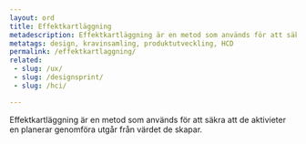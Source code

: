 ```yaml
---
layout: ord
title: Effektkartläggning
metadescription: Effektkartläggning är en metod som används för att säkra att de aktivieter en planerar genomföra utgår från värdet de skapar. 
metatags: design, kravinsamling, produktutveckling, HCD
permalink: /effektkartlaggning/
related:
 - slug: /ux/
 - slug: /designsprint/
 - slug: /hci/

---
```


Effektkartläggning är en metod som används för att säkra att de aktivieter en planerar genomföra utgår från värdet de skapar.